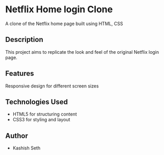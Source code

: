 
# Netflix Home login Clone
A clone of the Netflix home page built using HTML, CSS

## Description
This project aims to replicate the look and feel of the original Netflix login page.

## Features
Responsive design for different screen sizes

## Technologies Used
* HTML5 for structuring content
* CSS3 for styling and layout

## Author
* Kashish Seth
